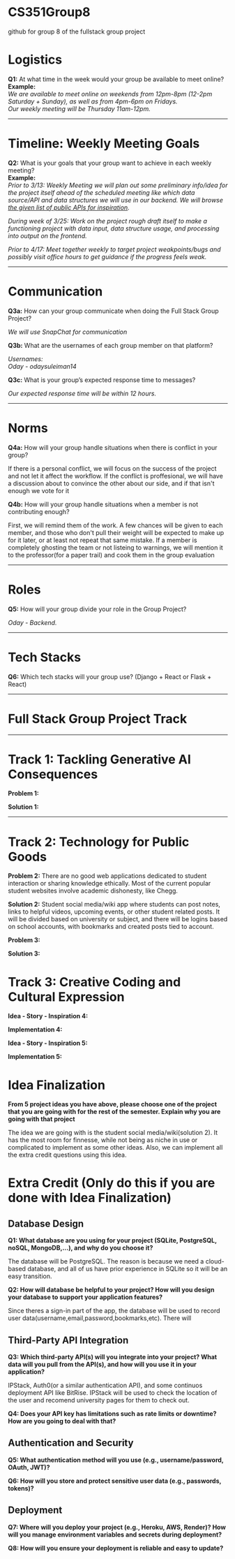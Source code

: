 # CS351Group8

github for group 8 of the fullstack group project
# Logistics  

**Q1:** At what time in the week would your group be available to meet online?  
**Example:**  
*We are available to meet online on weekends from 12pm-8pm (12-2pm Saturday + Sunday), as well as from 4pm-6pm on Fridays.*  
*Our weekly meeting will be Thursday 11am-12pm.*  

---

# Timeline: Weekly Meeting Goals  

**Q2:** What is your goals that your group want to achieve in each weekly meeting?  
**Example:**  
*Prior to 3/13: Weekly Meeting we will plan out some preliminary info/idea for the project itself ahead of the scheduled meeting like which data source/API and data structures we will use in our backend. We will browse [the given list of public APIs for inspiration](https://github.com/public-apis/public-apis).*  

*During week of 3/25: Work on the project rough draft itself to make a functioning project with data input, data structure usage, and processing into output on the frontend.*  

*Prior to 4/17: Meet together weekly to target project weakpoints/bugs and possibly visit office hours to get guidance if the progress feels weak.*  

---

# Communication  

**Q3a:** How can your group communicate when doing the Full Stack Group Project? 

*We will use SnapChat for communication*  

**Q3b:** What are the usernames of each group member on that platform?  

*Usernames:*  
*Oday - odaysuleiman14*  

**Q3c:** What is your group’s expected response time to messages?  

*Our expected response time will be within 12 hours.*  

---

# Norms  

**Q4a:** How will your group handle situations when there is conflict in your group?  

If there is a personal conflict, we will focus on the success of the project and not let it affect the workflow. If the conflict is proffesional, we will have a discussion about to convince the other about our side, and if that isn't enough we vote for it

**Q4b:** How will your group handle situations when a member is not contributing enough?  

First, we will remind them of the work. A few chances will be given to each member, and those who don't pull their weight will be expected to make up for it later, or at least not repeat that same mistake. If a member is completely ghosting the team or not listeing to warnings, we will mention it to the professor(for a paper trail) and cook them in the group evaluation 
 

---

# Roles  

**Q5:** How will your group divide your role in the Group Project?  

*Oday - Backend.*  


---

# Tech Stacks

**Q6:** Which tech stacks will your group use? (Django + React or Flask + React)

---
# Full Stack Group Project Track  
---

# Track 1: Tackling Generative AI Consequences
**Problem 1:** 

**Solution 1:** 

---

# Track 2: Technology for Public Goods 

**Problem 2:** There are no good web applications dedicated to student interaction or sharing knowledge ethically. Most of the current popular student websites involve academic dishonesty, like Chegg.

**Solution 2:** Student social media/wiki app where students can post notes, links to helpful videos, upcoming events, or other student related posts. It will be divided based on university or subject, and there will be logins based on school accounts, with bookmarks and created posts tied to account.

**Problem 3:** 

**Solution 3:**  

# Track 3: Creative Coding and Cultural Expression

**Idea - Story - Inspiration 4:**

**Implementation 4:**

**Idea - Story - Inspiration 5:**

**Implementation 5:**


# Idea Finalization

**From 5 project ideas you have above, please choose one of the project that you are going with for the rest of the semester. Explain why you are going with that project**

The idea we are going with is the student social media/wiki(solution 2). It has the most room for finnesse, while not being as niche in use or complicated to implement as some other ideas. Also, we can implement all the extra credit questions using this idea.

# Extra Credit (Only do this if you are done with Idea Finalization)

## Database Design

**Q1: What database are you using for your project (SQLite, PostgreSQL, noSQL, MongoDB,...), and why do you choose it?**

The database will be PostgreSQL. The reason is because we need a cloud-based database, and all of us have prior experience in SQLite so it will be an easy transition.

**Q2: How will database be helpful to your project? How will you design your database to support your application features?**

Since theres a sign-in part of the app, the database will be used to record user data(username,email,password,bookmarks,etc).
There will 

## Third-Party API Integration

**Q3: Which third-party API(s) will you integrate into your project? What data will you pull from the API(s), and how will you use it in your application?**

IPStack, Auth0(or a similar authentication API), and some continuos deployment API like BitRise. IPStack will be used to check the location of the user and recomend university pages for them to check out. 

**Q4: Does your API key has limitations such as rate limits or downtime? How are you going to deal with that?**

## Authentication and Security

**Q5: What authentication method will you use (e.g., username/password, OAuth, JWT)?**

**Q6: How will you store and protect sensitive user data (e.g., passwords, tokens)?**

## Deployment

**Q7: Where will you deploy your project (e.g., Heroku, AWS, Render)? How will you manage environment variables and secrets during deployment?**

**Q8: How will you ensure your deployment is reliable and easy to update?**